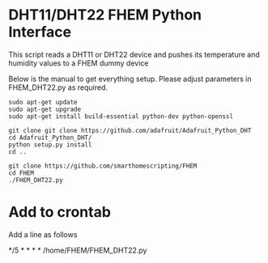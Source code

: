 # DHT11/DHT22 FHEM Python Interface

This script reads a DHT11 or DHT22 device and pushes its temperature and humidity values to a FHEM dummy device 

Below is the manual to get everything setup. Please adjust parameters in FHEM_DHT22.py as required.

```
sudo apt-get update
sudo apt-get upgrade
sudo apt-get install build-essential python-dev python-openssl

git clone git clone https://github.com/adafruit/Adafruit_Python_DHT
cd Adafruit_Python_DHT/
python setup.py install
cd ..

git clone https://github.com/smarthomescripting/FHEM
cd FHEM
./FHEM_DHT22.py
```

# Add to crontab 

Add a line as follows

*/5 * * * * /home/FHEM/FHEM_DHT22.py
